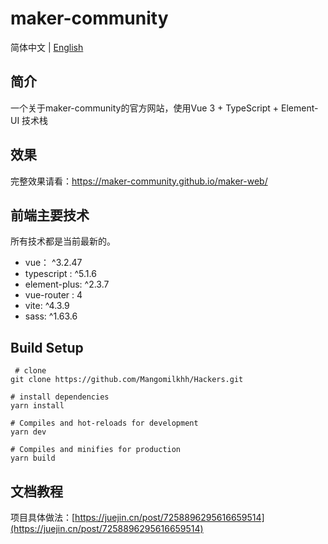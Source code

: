 # maker-community

简体中文 | [English](./README.en-US.md)

## 简介 

一个关于maker-community的官方网站，使用Vue 3 + TypeScript + Element-UI 技术栈

## 效果

完整效果请看：https://maker-community.github.io/maker-web/

## 前端主要技术 

所有技术都是当前最新的。

- vue： ^3.2.47
- typescript : ^5.1.6
- element-plus: ^2.3.7
- vue-router : 4
- vite: ^4.3.9
- sass: ^1.63.6

## Build Setup 

``` 
 # clone
git clone https://github.com/Mangomilkhh/Hackers.git
```

```
# install dependencies
yarn install
```

```
# Compiles and hot-reloads for development
yarn dev
```

```
# Compiles and minifies for production
yarn build
```

## 文档教程

项目具体做法：[https://juejin.cn/post/7258896295616659514](https://juejin.cn/post/7258896295616659514)
